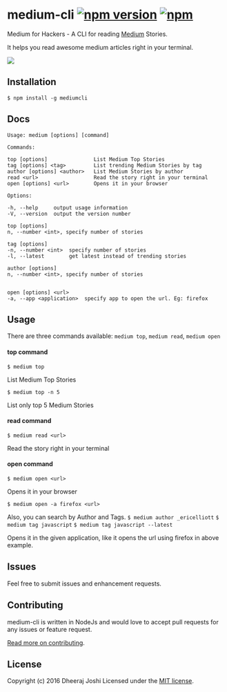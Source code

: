 medium-cli [![npm version](https://badge.fury.io/js/mediumcli.svg)](https://www.npmjs.com/package/mediumcli) [![npm](https://img.shields.io/npm/dt/mediumcli.svg)](https://www.npmjs.com/package/mediumcli)
==========

Medium for Hackers - A CLI for reading [Medium](https://medium.com) Stories.

It helps you read awesome medium articles right in your terminal.

![](http://i.imgur.com/nO3RyMT.gif)

Installation
------------

`$ npm install -g mediumcli`

Docs
----
    Usage: medium [options] [command]

    Commands:

    top [options]               List Medium Top Stories
    tag [options] <tag>         List trending Medium Stories by tag
    author [options] <author>   List Medium Stories by author
    read <url>                  Read the story right in your terminal
    open [options] <url>        Opens it in your browser

    Options:

    -h, --help     output usage information
    -V, --version  output the version number

    top [options]
    n, --number <int>, specify number of stories
    
    tag [options]
    -n, --number <int>  specify number of stories
    -l, --latest        get latest instead of trending stories
    
    author [options]
    n, --number <int>, specify number of stories
    
    
    open [options] <url>
    -a, --app <application>  specify app to open the url. Eg: firefox

Usage
-----
There are three commands available: `medium top`, `medium read`, `medium open`

#### top command
`$ medium top`

List Medium Top Stories

`$ medium top -n 5`

List only top 5 Medium Stories

#### read command
`$ medium read <url>`

Read the story right in your terminal

#### open command
`$ medium open <url>`

Opens it in your browser

`$ medium open -a firefox <url>`

Also, you can search by Author and Tags.
`$ medium author _ericelliott`
`$ medium tag javascript`
`$ medium tag javascript --latest`

Opens it in the given application, like it opens the url using firefox in above example.


Issues
------

Feel free to submit issues and enhancement requests.


Contributing
------------

medium-cli is written in NodeJs and would love to accept pull requests for any issues or feature request.

[Read more on contributing](./CONTRIBUTING.md).


License
-------

Copyright (c) 2016 Dheeraj Joshi
Licensed under the [MIT license](http://opensource.org/licenses/MIT).
